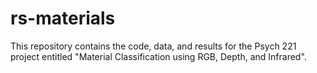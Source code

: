 # rs-materials

This repository contains the code, data, and results for the Psych 221 project entitled "Material Classification using RGB, Depth, and Infrared".
